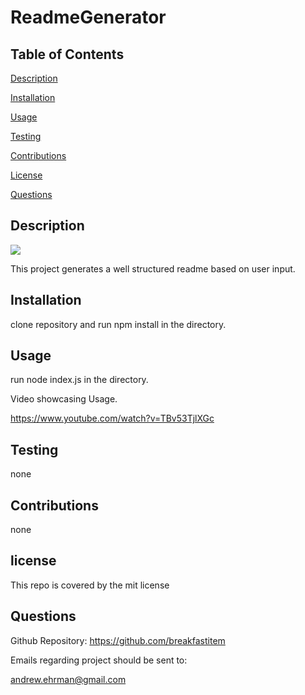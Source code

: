 # ReadmeGenerator
  ## Table of Contents

  [Description](#description)

  [Installation](#installation)

  [Usage](#usage)

  [Testing](#testing)

  [Contributions](#contributions)

  [License](#license)

  [Questions](#questions)

  ## Description

  ![](https://img.shields.io/badge/License-mit-green)

  This project generates a well structured readme based on user input.

  ## Installation

  clone repository and run npm install in the directory.

  ## Usage

  run node index.js in the directory.

  Video showcasing Usage.
  
  https://www.youtube.com/watch?v=TBv53TjlXGc

  ## Testing

  none

  ## Contributions

  none

  ## license

  This repo is covered by the mit license

  ## Questions

  Github Repository: https://github.com/breakfastitem

  Emails regarding project should be sent to:

  andrew.ehrman@gmail.com


